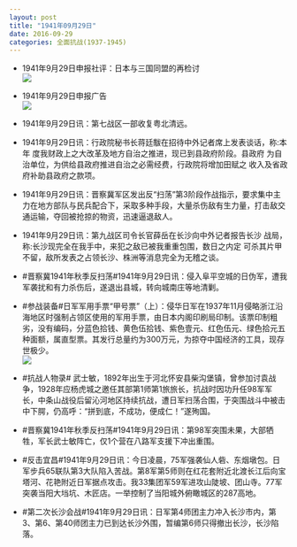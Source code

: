 ```yaml
---
layout: post
title: "1941年09月29日"
date: 2016-09-29
categories: 全面抗战(1937-1945)
---
```


<meta name="referrer" content="no-referrer" />

- 1941年9月29日申报社评：日本与三国同盟的再检讨 <br/><img src="https://ww4.sinaimg.cn/large/aca367d8jw1f8aup3yasej20hx0r9qf7.jpg" />

- 1941年9月29日申报广告 <br/><img src="https://ww4.sinaimg.cn/large/aca367d8jw1f8asz53430j209u0dtabv.jpg" />

- 1941年9月29日讯：第七战区一部收复粤北清远。 

- 1941年9月29日讯：行政院秘书长蒋廷黻在招待中外记者席上发表谈话，称:本年 度我财政上之大改革及地方自治之推进，现已到县政府阶段。县政府 为自治单位，为供给县政府推进自治之必需经费，行政院将增加田赋之 收入及省政府补助县政府之款项。 

- 1941年9月29日讯：晋察冀军区发出反“扫荡”第3阶段作战指示，要求集中主力在地方部队与民兵配合下，采取多种手段，大量杀伤敌有生力量，打击敌交通运输，夺回被抢掠的物资，迅速逼退敌人。 

- 1941年9月29日讯：第九战区司令长官薛岳在长沙向中外记者报告长沙 战局，称:长沙现完全在我手中，来犯之敌已被我重重包围，数日之内定 可杀其片甲不留，敌所发表之占领长沙、株洲等消息完全为无稽之谈。 

- #晋察冀1941年秋季反扫荡#1941年9月29日讯：侵入阜平空城的日伪军，遭我军袭扰和有力杀伤后，遂退出县城，转向城南庄等地清剿。 

- #参战装备#日军军用手票“甲号票”（上）：侵华日军在1937年11月侵略浙江沿海地区时强制占领区使用的军用手票，由日本内阁印刷局印制。该票印制粗劣，没有编码，分蓝色拾钱、黄色伍拾钱、紫色壹元、红色伍元、绿色拾元五种面额，属直型票。其发行总量约为300万元，为掠夺中国经济的工具，现存世极少。 <br/><img src="https://ww4.sinaimg.cn/large/aca367d8jw1f8a85slh9tj20530eiwfq.jpg" />

- #抗战人物录# 武士敏，1892年出生于河北怀安县柴沟堡镇，曾参加讨袁战争，1928年应杨虎城之邀任其部第1师第1旅旅长，抗战时因功升任98军军长，中条山战役后留沁河地区持续抗战，遭日军扫荡合围，于突围战斗中被击中下腭，仍高呼：“拼到底，不成功，便成仁！”遂殉国。 

- #晋察冀1941年秋季反扫荡#1941年9月29日讯：第98军突围未果，大部牺牲，军长武士敏阵亡，仅1个营在八路军支援下冲出重围。 

- #反击宜昌#1941年9月29日讯：今日凌晨，75军强袭仙人砦、东烟墩包。日军步兵65联队第3大队陷入苦战。第8军第5师则在红花套附近北渡长江后向宝塔河、花艳附近日军据点攻击。我33集团军59军进攻山陡坡、团山寺。77军突袭当阳大垱坑、木匠店。一举控制了当阳城外俯瞰城区的287高地。 

- #第二次长沙会战#1941年9月29日讯：日军第4师团主力冲入长沙市内，第3、第6、第40师团主力已到达长沙外围，暂编第6师只得撤出长沙，长沙陷落。 

